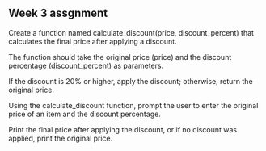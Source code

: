 ## Week 3 assgnment

Create a function named calculate_discount(price, discount_percent) that calculates the final price after applying a discount. 

The function should take the original price (price) and the discount percentage (discount_percent) as parameters. 

If the discount is 20% or higher, apply the discount; otherwise, return the original price.

Using the calculate_discount function, prompt the user to enter the original price of an item and the discount percentage.

Print the final price after applying the discount, or if no discount was applied, print the original price.
